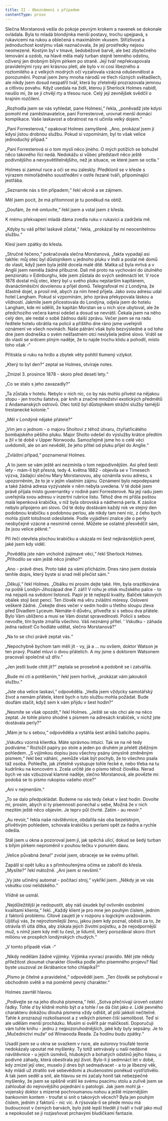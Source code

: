 ```yaml
---
title: II - Obeznámení s případem
contentType: prose
---
```


<section>

Slečna Morstanová vešla do pokoje pevným krokem a navenek se dokonale ovládala. Byla to mladá blondýnka menší postavy, trochu upejpavá, s rukavicemi na rukou a oblečená s maximálním vkusem. Střízlivost a jednoduchost kostýmu však naznačovala, že její prostředky nejsou neomezené. Kostým byl v tmavé, šedobéžové barvě, ale bez zbytečného lemování a ozdob, na hlavě měla malý turban stejně temného odstínu, oživený jen drobným bílým pírkem po straně. Její tvář nepřekvapovala pravidelnými rysy ani krásnou pletí, ale bylo v ní cosi líbezného a roztomilého a z velkých modrých očí vyzařovala vzácná oduševnělost a porozumění. Poznal jsem ženy mnoha národů ve třech různých světadílech, ale nikdy jsem dosud nespatřil tvář, která by zřetelněji prozrazovala jemnou a citlivou povahu. Když usedala na židli, kterou jí Sherlock Holmes nabídl, neušlo mi, že se jí chvějí rty a třesou ruce. Celý její zevnějšek svědčil o krajním rozčilení.

„Rozhodla jsem se vás vyhledat, pane Holmesi,“ řekla, „poněvadž jste kdysi pomohl mé zaměstnavatelce, paní Forresterové, urovnat menší domácí komplikace. Vaše laskavost a obratnost na ni učinila velký dojem.“

„Paní Forresterová,“ opakoval Holmes zamyšleně. „Ano, prokázal jsem jí kdysi jistou drobnou službu. Pokud si vzpomínám, byl to však velice jednoduchý případ.“

„Paní Forresterová si o tom myslí něco jiného. O mých potížích se bohužel něco takového říci nedá. Nedokážu si vůbec představit něco ještě podivnějšího a nevysvětlitelnějšího, než je situace, ve které jsem se octla.“

Holmes si zamnul ruce a oči se mu zaleskly. Předklonil se v křesle s výrazem mimořádného soustředění v ostře řezané tváři, připomínající jestřába.

„Seznamte nás s tím případem,“ řekl věcně a se zájmem.

Měl jsem pocit, že má přítomnost je tu poněkud na obtíž.

„Doufám, že mě omluvíte,“ řekl jsem a vstal jsem z křesla.

K mému překvapení mladá dáma zvedla ruku v rukavici a zadržela mě.

„Kdyby tu váš přítel laskavě zůstal,“ řekla, „prokázal by mi neocenitelnou službu.“

Klesl jsem zpátky do křesla.

„Stručné řečeno,“ pokračovala slečna Morstanová, „fakta vypadají asi takhle: můj otec byl důstojníkem u jednoho pluku v Indii a poslal mě domů do vlasti, když jsem byla ještě docela malé dítě. Matka už byla mrtvá a v Anglii jsem neměla žádné příbuzné. Dali mě proto na vychování do útulného penzionátu v Edinburghu, kde jsem zůstala do svých sedmnácti let. V roce 1878 dostal můj otec, který byl u svého pluku nejstarším kapitánem, dvanáctiměsíční dovolenou a přijel domů. Telegrafoval mi z Londýna, že šťastně dojel, a prosil mě, abych za ním hned přijela. Jako svou adresu udal hotel Langham. Pokud si vzpomínám, jeho zpráva překypovala láskou a vlídností. Jakmile jsem přicestovala do Londýna, odjela jsem do hotelu Langham, kde mi sdělili, že kapitán Morstan se u nich sice ubytoval, ale že předchozího večera kamsi odešel a dosud se nevrátil. Čekala jsem na něho celý den, ale nedal o sobě žádnou další zprávu. Večer jsem se na radu ředitele hotelu obrátila na policii a příštího dne ráno jsme uveřejnili oznámení ve všech novinách. Naše pátrání však bylo bezvýsledné a od toho dne jsem dodneška o svém nešťastném otci neslyšela jediné slovo. Vrátil se do vlasti se srdcem plným naděje, že tu najde trochu klidu a pohodlí, místo toho však -“

Přitiskla si ruku na hrdlo a zbytek věty pohltil tlumený vzlykot.

„Který to byl den?“ zeptal se Holmes, otvíraje notes.

„Zmizel 3. prosince 1878 - skoro před deseti lety.“

„Co se stalo s jeho zavazadly?“

„Ta zůstala v hotelu. Nebylo v nich nic, co by nás mohlo přivést na nějakou stopu - jen trochu šatstva, pár knih a značné množství exotických předmětů z Andamanských ostrovů. Otec totiž byl důstojníkem strážní služby tamější trestanecké kolonie.“

„Měl v Londýně nějaké přátele?“

„Vím jen o jednom - o majoru Sholtovi z téhož útvaru, čtyřiatřicátého bombajského pěšího pluku. Major Sholto odešel do výslužby krátce předtím a žil v té době v Upper Norwoodu. Samozřejmě jsme ho o celé věci uvědomili, ale on ani nevěděl, že jeho přítel od pluku přijel do Anglie.“

„Zvláštní případ,“ poznamenal Holmes.

„A to jsem se vám ještě ani nezmínila o tom nejpodivnějším. Asi před šesti lety - mám-li být přesná, tedy 4. května 1882 - objevila se v Timesech výzva, žádající slečnu Mary Morstanovou, aby oznámila svou adresu, s upozorněním, že to je v jejím vlastním zájmu. Oznámení bylo nepodepsané a také žádná adresa vyzývatele v něm nebyla uvedena. V té době jsem právě přijala místo guvernantky v rodině paní Forresterové. Na její radu jsem uveřejnila svou adresu v inzertní rubrice listu. Téhož dne mi přišla poštou malá lepenková krabička, v níž byla obrovská a nádherná perla. K zásilce nebylo připojeno ani slovo. Od té doby dostávám každý rok ve stejný den podobnou krabičku s podobnou perlou, ale nikdy tam není nic, z čeho bych mohla zjistit totožnost odesílatele. Podle vyjádření znalce jde o perly neobyčejně vzácné a nesmírně cenné. Můžete se ostatně přesvědčit sám, že jsou velice pěkné.“

Při řeči otevřela plochou krabičku a ukázala mi šest nejkrásnějších perel, jaké jsem kdy viděl.

„Pověděla jste nám vrcholně zajímavé věci,“ řekl Sherlock Holmes. „Přihodilo se vám ještě něco jiného?“

„Ano - právě dnes. Proto také za vámi přicházím. Dnes ráno jsem dostala tenhle dopis, který byste si snad měl přečíst sám.“

„Děkuji,“ řekl Holmes. „Obálku mi prosím dejte také. Hm, byla orazítkována na poště Londýn-Jihozápad dne 7. září! V rohu je otisk mužského palce - to má nejspíš na svědomí listonoš. Papír je té nejlepší kvality. Balíček takových obálek stojí šest pencí. Ten člověk má věru zvláštní móresy. Oslovení veškeré žádné. ,Čekejte dnes večer v sedm hodin u třetího sloupu zleva před Divadlem Lyceum. Nemáte-li důvěru, přiveďte si s sebou dva přátele. Bylo Vám ublíženo a musí se Vám dostat spravedlnosti. Policii s sebou nevoďte, tím byste zmařila všechno. Váš neznámý přítel. ‘ Vskutku - záhada jedna radost! Co hodláte udělat, slečno Morstanová?“

„Na to se chci právě zeptat vás.“

„Nepochybně bychom tam měli jít - vy, já a ... nu ovšem, doktor Watson je ten pravý. Pisatel mluví o dvou přátelích. A my jsme s doktorem Watsonem pracovali společné už dřív.“

„Jen jestli bude chtít jít?“ zeptala se prosebně a podobně se i zatvářila.

„Bude mi ctí a potěšením,“ řekl jsem horlivě, „prokázat vám jakoukoli službu.“

„Jste oba velice laskaví,“ odpověděla. „Vedla jsem vždycky samotářský život a nemám přátele, které bych o tuto službu mohla požádat. Bude doufám stačit, když sem k vám přijdu v šest hodin?“

„Nesmíte se však opozdit,“ řekl Holmes. „Ještě se vás chci ale na něco zeptat. Je tohle písmo shodné s písmem na adresách krabiček, v nichž jste dostávala perly?“

„Mám je tu s sebou,“ odpověděla a vytáhla šest aršíků balicího papíru.

„Vskutku vzorná klientka. Máte správnou intuici. Tak se na ně tedy podíváme.“ Rozložil papíry po stole a jeden po druhém je přelétl zběžným pohledem. „S výjimkou dopisu jsou všechny psány úmyslně změněným písmem,“ řekl bez váhání, „nemůže však být pochyb, že to všechno psala táž osoba. Pohleďte, jak zřetelně vystupuje tohle řecké e, nebo třeba na tu kudrlinku na koncovém s. Zcela určitě jde o písmo téhož člověka. Nerad bych ve vás vzbuzoval klamné naděje, slečno Morstanová, ale povězte mi: podobá se to písmo rukopisu vašeho otce?“

„Ani v nejmenším.“

„To se dalo předpokládat. Budeme na vás tedy čekat v šest hodin. Dovolte mi, prosím, abych si ty písemnosti ponechal u sebe, Možná že v nich mezitím ještě něco objevím. Je teprv půl čtvrté. Zatím - au revoir.“

„Au revoir,“ řekla naše návštěvnice, obdařila nás oba bezelstným, přívětivým pohledem, schovala krabičku s perlami opět za ňadra a rychle odešla.

Stál jsem u okna a pozoroval jsem ji, jak spěchá ulicí, dokud se šedý turban s bílým pírkem neproměnil v pouhou tečku v ponurém davu.

„Velice půvabná žena!“ zvolal jsem, obraceje se ke svému příteli.

Zapálil si opět lulku a s přimhouřenýma očima se zabořil do křesla. „Myslíte?“ řekl mátožně. „Ani jsem si nevšiml.“

„Vy jste učiněný automat - počítací stroj,“ vykřikl jsem. „Někdy je ve vás vskutku cosi nelidského.“

Vlídně se usmál.

„Nejdůležitější je nedopustit, aby náš úsudek byl ovlivněn osobními kvalitami klienta,“ řekl. „Každý klient je pro mne jen pouhým číslem, jedním z faktorů problému. Citové zaujetí je v rozporu s logickým uvažováním. Ujišťuji vás, že nejroztomilejší ženu, jakou jsem kdy poznal, oběsili za to, že otrávila tři útlá dítka, aby získala jejich životní pojistku, a že nejodpornější muž, s nímž jsem kdy měl tu čest, je lidumil, který porozdával skoro čtvrt miliónu ve prospěch londýnských chudých.“

„V tomto případě však -“

„Nikdy nedělám žádné výjimky. Výjimka vyvrací pravidlo. Měl jste někdy příležitost zkoumat charakter člověka podle jeho písemného projevu? Nač byste usuzoval ze škrábanice toho chlapíka?“

„Písmo je čitelné a pravidelné,“ odpověděl jsem. „Ten člověk se pohyboval v obchodním světě a má poměrně pevný charakter.“

Holmes zavrtěl hlavou.

„Podívejte se na jeho dlouhá písmena,“ řekl. „Sotva přečnívají úroveň ostatní řádky. Tohle _d_ by klidně mohlo být _a_ a tohle _l_ se dá číst jako _e_. Lidé pevného charakteru dokážou dlouhá písmena vždy odlišit, ať píší jakkoli nečitelně. Tahle _k_ prozrazují rozkolísanost a z velkých písmen čiší samolibost. Teď si ale udělám menší procházku. Musím si ověřit pár maličkostí. Doporučuji vám tuhle knihu - jednu z nejpozoruhodnějších, jaké kdy byly sepsány. Je to „Mučednictví muže“ od Winwooda Reada. Za hodinu budu zpátky.“

Usadil jsem se u okna se svazkem v ruce, ale autorovy troufalé teorie nedokázaly upoutat mé myšlenky. Ty totiž setrvávaly u naší nedávné návštěvnice - u jejích úsměvů, hlubokých a bohatých odstínů jejího hlasu, u podivné záhady, která obestírala její život. Bylo-li jí sedmnáct let v době, kdy zmizel její otec, muselo jí dnes být sedmadvacet - a to je líbezný věk, kdy mládí už ztratilo své sebevědomí a zkušenostmi poněkud vystřízlivělo. A tak jsem seděl a snil, ale hlavou se mi začaly honit tak nebezpečné myšlenky, že jsem se spěšně vrátil ke svému psacímu stolu a zuřivě jsem se zahloubal do nejnovějšího pojednání o patologii. Jak jsem mohl já - vojenský doktor s mizerné pochroumanou nohou a ještě mizernějším bankovním kontem - troufat si snít o takových věcech? Byla jen pouhým číslem, jedním z faktorů - nic víc. A rýsovala-li se přede mnou má budoucnost v černých barvách, bylo jistě lepší hledět jí tváří v tvář jako muž a nepokoušet se ji rozjasňovat prchavými bludičkami fantazie.

</section>
